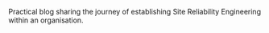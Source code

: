 Practical blog sharing the journey of establishing Site Reliability Engineering within an organisation.
